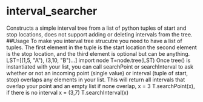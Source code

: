 # interval_searcher
Constructs a simple interval tree from a list of python tuples of start and stop locations, does not support adding or deleting intervals from the tree.
##Usage
To make you interval tree strucutre you need to have a list of tuples. The first element in the tuple is the start location the second element is the stop location, and the third element is optional but can be anything.
LST=[(1,5, "A"), (3,10, "B")...]
import node
T=node.tree(LST)
Once tree() is instantiated with your list, you can call searchPoint or searchInterval
to ask whether or not an incoming
point (single value) or interval (tuple of start, stop) overlaps any elements
in your list. This will return all intervals
that overlap your point and an empty list if none overlap, 
x = 3
T.searchPoint(x), if there is no interval
x = (3,7)
T.searchInterval(x)
